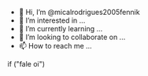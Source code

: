 - 👋 Hi, I’m @micalrodrigues2005fennik
- 👀 I’m interested in ...
- 🌱 I’m currently learning ...
- 💞️ I’m looking to collaborate on ...
- 📫 How to reach me ...

<!---
micalrodrigues2005fennik/micalrodrigues2005fennik is a ✨ special ✨ repository because its `README.md` (this file) appears on your GitHub profile.
You can click the Preview link to take a look at your changes.
--->if ("fale oi")
